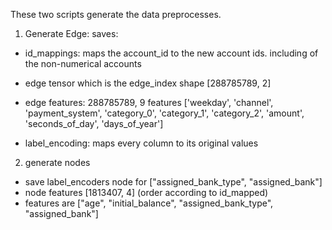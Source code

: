 
These two scripts generate the data preprocesses.

1. Generate Edge: 
saves:
- id_mappings: maps the account_id to the new account ids. including of the non-numerical accounts
- edge tensor which is the edge_index shape [288785789, 2]
- edge features:  288785789, 9
    features ['weekday', 'channel', 'payment_system', 'category_0', 'category_1', 'category_2', 'amount', 'seconds_of_day', 'days_of_year']

- label_encoding: maps every column to its original values


2. generate nodes
- save label_encoders node for ["assigned_bank_type", "assigned_bank"]
- node features [1813407, 4] (order according to id_mapped)
- features are ["age", "initial_balance", "assigned_bank_type", "assigned_bank"]